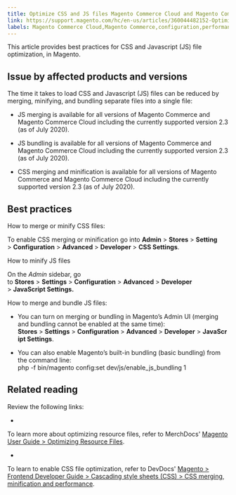 ```yaml
---
title: Optimize CSS and JS files Magento Commerce Cloud and Magento Commerce
link: https://support.magento.com/hc/en-us/articles/360044482152-Optimize-CSS-and-JS-files-Magento-Commerce-Cloud-and-Magento-Commerce
labels: Magento Commerce Cloud,Magento Commerce,configuration,performance,2.3,best practices,CSS,Javascript,file optimization
---
```


This article provides best practices for CSS and Javascript (JS) file optimization, in Magento.

## Issue by affected products and versions

The time it takes to load CSS and Javascript (JS) files can be reduced by merging, minifying, and bundling separate files into a single file:

* JS merging is available for all versions of Magento Commerce and Magento Commerce Cloud including the currently supported version 2.3 (as of July 2020).

* JS bundling is available for all versions of Magento Commerce and Magento Commerce Cloud including the currently supported version 2.3 (as of July 2020).

* CSS merging and minification is available for all versions of Magento Commerce and Magento Commerce Cloud including the currently supported version 2.3 (as of July 2020).

## Best practices

How to merge or minify CSS files:

To enable CSS merging or minification go into **Admin** > **Stores** > **Setting** > **Configuration** > **Advanced** > **Developer** > **CSS Settings**.

How to minify JS files

On the *Admin* sidebar, go to **Stores** > **Settings** > **Configuration** > **Advanced** > **Developer** > **JavaScript Settings.**

How to merge and bundle JS files:

* You can turn on merging or bundling in Magento’s Admin UI (merging and bundling cannot be enabled at the same time):   
**Stores** > **Settings** > **Configuration** > **Advanced** > **Developer** > **JavaScript Settings**.

* You can also enable Magento’s built-in bundling (basic bundling) from the command line:  
php -f bin/magento config:set dev/js/enable\_js\_bundling 1

## Related reading

Review the following links:

* 
To learn more about optimizing resource files, refer to MerchDocs' [Magento User Guide > Optimizing Resource Files](https://docs.magento.com/user-guide/system/file-optimization.html).

* 
To learn to enable CSS file optimization, refer to DevDocs' [Magento > Frontend Developer Guide > Cascading style sheets (CSS) > CSS merging, minification and performance](https://devdocs.magento.com/guides/v2.3/frontend-dev-guide/css-topics/css-overview.html#css-merging-minification-and-performance).

